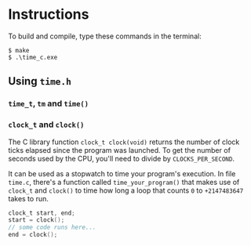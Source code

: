 # Instructions

To build and compile, type these commands in the terminal:

```
$ make
$ .\time_c.exe
```

## Using `time.h`

### `time_t`, `tm` and `time()`

### `clock_t` and `clock()`

The C library function `clock_t clock(void)` returns the number of clock ticks elapsed since the program was launched. To get the number of seconds used by the CPU, you'll need to divide by `CLOCKS_PER_SECOND`.

It can be used as a stopwatch to time your program's execution. In file `time.c`, there's a function called `time_your_program()` that makes use of `clock_t` and `clock()` to time how long a loop that counts `0` to `+2147483647` takes to run.

```C
clock_t start, end;
start = clock();
// some code runs here...
end = clock();
```